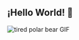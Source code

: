 ## ¡Hello World! 👋
![tired polar bear GIF](https://github.com/user-attachments/assets/278d9649-3dfd-4c9b-80f1-78b127f5dd73)
